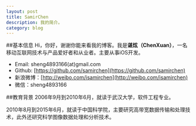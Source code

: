```yaml
---
layout: post
title: SamirChen
description: 我的简介。
category: blog
---
```


##基本信息
Hi，你好，谢谢你能来看我的博客。我是**谌炫（ChenXuan）**，一名移动互联网技术与产品爱好者和从业者。主要从事iOS开发。

- Email: sheng4893166(at)gmail.com
- Github: [https://github.com/samirchen](https://github.com/samirchen)
- 新浪微博：[http://weibo.com/isamirchen](http://weibo.com/isamirchen)
- 微信：sheng4893166

##教育背景
2006年9月到2010年6月，就读于武汉大学，软件工程专业。

2010年8月到2015年6月，就读于中国科学院，主要研究高带宽数据传输和处理技术，此外还研究科学图像数据处理和分析技术。

